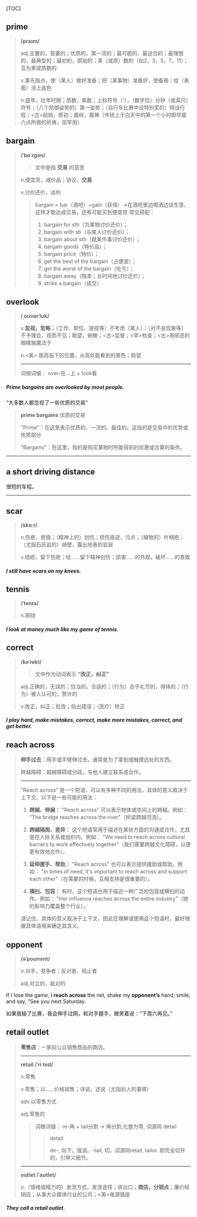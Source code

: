 [TOC]

## prime

> **/praɪm/**
>
> adj.主要的，首要的；优质的，第一流的；最可能的，最适合的；最理想的，最典型的；最初的，原始的；素（或质）数的（如2，3，5，7，11）；互为素或质数的
>
> v.事先指点，使（某人）做好准备；把（某事物）准备好，使备用；给（表面）涂上底色
>
> n.盛年，壮年时期；质数，素数；上标符号（'），（数字后）分钟（或英尺）符号；（八个防御姿势的）第一姿势；（自行车比赛中设特别奖的）特设行程；<古>起始，原初；晨经，晨祷（传统上于白天中的第一个小时即早晨六点所做的祈祷，现罕用）

## bargain

> **/ˈbɑːrɡən/**
>
> > 文中是指 **交易** 的意思
>
> n.便宜货，减价品；协议，**交易**
>
> v.讨价还价，谈判
>
> > bargain = bar（酒吧）+gain（获得）→在酒吧里边喝酒边谈生意，这样才能达成交易，还有可能买到便宜货 常见搭配：
> >
> > 1. bargain for sth（为某物讨价还价）； 
> > 2. bargain with sb（与某人讨价还价）；
> > 3. bargain about sth（就某件事讨价还价）；
> > 4. bargain goods（特价品）；
> > 5. bargain price（特价）；
> > 6. get the best of the bargain（占便宜）；
> > 7. get the worst of the bargain（吃亏）；
> > 8. bargain away（贱卖；长时间地讨价还价）；
> > 9. strike a bargain（成交）

## overlook

> **/ˌoʊvərˈlʊk/**
>
> v.**忽视，忽略**；（工作、职位、提拔等）不考虑（某人）；（对不良现象等）不予理会，视而不见；眺望，俯瞰；<古>监督；<罕>检查；<古>用邪恶的眼睛施魔法于
>
> n.<美> 居高临下的位置，从高处能看到的景色；眺望
>
> ---
>
> 词根词缀： over-在…上 + look看

##### **Prime bargains** are **overlooked** by most people.

“大多数人都忽视了一些优质的交易”

> **prime bargains**  优质的交易
>
> "Prime"：在这里表示优质的、一流的、最佳的。这指的是交易中的优势或优质部分
>
> "Bargains"：在这里，指的是购买某物时所能得到的优惠或合算的条件。

---
## a short driving distance

很短的车程。

---

## scar

> **/skɑːr/**
>
> n.伤疤，疤痕；（精神上的）创伤；损伤痕迹，污点；（植物的）叶柄疤；（尤指石灰岩的）峭壁，露出地表的岩层
>
> v.结疤，留下伤疤；给……留下精神创伤；损害……的外观，破坏……的景致

##### I still have **scars** on my knees.

## tennis

> **/ˈtenɪs/**
>
> n.网球

##### I look at money much like my game of **tennis**.

## correct

> **/kəˈrekt/**
>
> >  文中作为动词表示 **“改正，纠正”**
>
> adj.正确的，无误的；恰当的，合适的；（行为）合乎礼节的，得体的；（行为）被人认可的，赞许的
>
> v.改正，纠正；批改；指出错误；（医疗）矫正

##### I play hard, make mistakes, **correct**, make more mistakes, correct, and get better.

## reach across

> **伸手过去**：用手或手臂伸过去，通常是为了拿到或触摸远处的东西。
>
> 跨越障碍：超越障碍或分歧，与他人建立联系或合作。
>
> ---
>
> "Reach across" 是一个短语，可以有多种不同的用法，具体的意义取决于上下文。以下是一些可能的用法：
>
> 1. **跨越、伸展：** "Reach across" 可以表示物体或空间上的跨越。例如： "The bridge reaches across the river"（桥梁跨越河流）。
>
> 2. **跨越隔阂、差异：** 这个短语常用于描述在某些方面的沟通或合作，尤其是在人际关系或组织内。例如： "We need to reach across cultural barriers to work effectively together"（我们需要跨越文化障碍，以便更有效地合作）。
>
> 3. **延伸援手、帮助：** "Reach across" 也可以表示提供援助或帮助。例如： "In times of need, it's important to reach across and support each other"（在需要的时候，互相支持是很重要的）。
>
> 4. **横扫、包容：** 有时，这个短语也用于描述一种广泛的包容或横扫的动作。例如： "Her influence reaches across the entire industry"（她的影响力覆盖整个行业）。
>
> 请记住，具体的意义取决于上下文，因此在理解或使用这个短语时，最好根据具体语境来确定其含义。

## opponent

> **/əˈpoʊnənt/**
>
> n.对手，竞争者；反对者，阻止者
>
> adj.对立的，敌对的

If I lose the game, I **reach across** the net, shake my **opponent’s** hand, smile, and say, “See you next Saturday.

如果我输了比赛，我会伸手过网，和对手握手，微笑着说：“下周六再见。”

## retail outlet

> **零售店**：一家向公众销售商品的商店。
>
> ---
>
> **retail** 	**/ˈriːteɪl/**
>
> n.零售
>
> v.零售；以……价格销售；详说，述说（尤指别人的事情）
>
> adv.以零售方式
>
> adj.零售的
>
> > 词根词缀： re-再 + tail分割 → 再分割,化整为零,  词源同 detail
> >
> > > detail
> > >
> > > de-, 向下，强调。-tail, 切，词源同retail, tailor. 即完全切开的，引申义细节。
>
> ---
>
> **outlet	/ˈaʊtlet/**
>
> n.（情绪或精力的）发泄方式，发泄途径；排出口；**商店，分销点**；廉价经销店；从事大众媒体行业的公司；<美>电源插座

##### They call a **retail outlet**.
